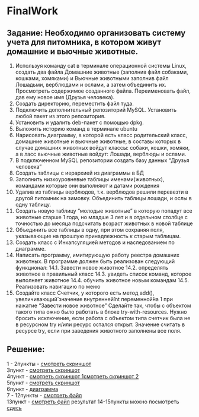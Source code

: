 # FinalWork
## Задание: Необходимо организовать систему учета для питомника, в котором живут домашние и вьючные животные.
1. Используя команду cat в терминале операционной системы Linux, создать два файла Домашние животные (заполнив файл собаками, кошками, хомяками) и Вьючные животными заполнив файл Лошадьми, верблюдами и ослами, а затем объединить их. Просмотреть содержимое созданного файла. Переименовать файл, дав ему новое имя (Друзья человека).
2. Создать директорию, переместить файл туда.
3. Подключить дополнительный репозиторий MySQL. Установить любой пакет из этого репозитория.
4. Установить и удалить deb-пакет с помощью dpkg.
5. Выложить историю команд в терминале ubuntu
6. Нарисовать диаграмму, в которой есть класс родительский класс, домашние животные и вьючные животные, в составы которых в случае домашних животных войдут классы: собаки, кошки, хомяки, а в  ласс вьючные животные войдут: Лошади, верблюды и ослами.
7. В подключенном MySQL репозитории создать базу данных “Друзья человека”
8. Создать таблицы с иерархией из диаграммы в БД
9. Заполнить низкоуровневые таблицы именами(животных), командами которые они выполняют и датами рождения
10. Удалив из таблицы верблюдов, т.к. верблюдов решили перевезти в другой питомник на зимовку. Объединить таблицы лошади, и ослы в одну таблицу.
11. Создать новую таблицу “молодые животные” в которую попадут все животные старше 1 года, но младше 3 лет и в отдельном столбце с точностью до месяца подсчитать возраст животных в новой таблице
12. Объединить все таблицы в одну, при этом сохраняя поля, указывающие на прошлую принадлежность к старым таблицам.
13. Создать класс с Инкапсуляцией методов и наследованием по диаграмме.
14. Написать программу, имитирующую работу реестра домашних животных. В программе должен быть реализован следующий функционал:
    14.1. Завести новое животное
    14.2. определять животное в правильный класс
    14.3. увидеть список команд, которое выполняет животное
    14.4. обучить животное новым командам
    14.5. Реализовать навигацию по меню
15. Создайте класс Счетчик, у которого есть метод add(), увеличивающий̆ значение внутренней̆int переменной̆на 1 при нажатие “Завести новое животное” Сделайте так, чтобы с объектом такого типа  ожно было работать в блоке try-with-resources. Нужно бросить исключение, если работа с объектом типа счетчик была не в ресурсном try и/или ресурс остался открыт. Значение считать в ресурсе try, если при заведения животного заполнены все поля.

## Решение:
1 - 2пункты - [смотреть скриншот](./screenshot/Screenshot_1.png)  
3пункт - [смотреть скриншот](./screenshot/Screenshot_3.png)  
4пункт - [смотреть скриншот 1](./screenshot/Screenshot_4.1.png)[смотреть скриншот 2](./screenshot/Screenshot_4.2.png)  
5пункт - [смотреть скриншот](./screenshot/Screenshot_5.png)  
6пункт - [диаграмма](./Diagram%20Class.drawio)  
7 - 12пункты - [смотреть файл](./HumanFriendDb.sql)  
13пункт - [смотреть файл](./js/classes.js)
результат 14-15пункты можно посмотреть [сдесь](mavrin9u.beget.tech)